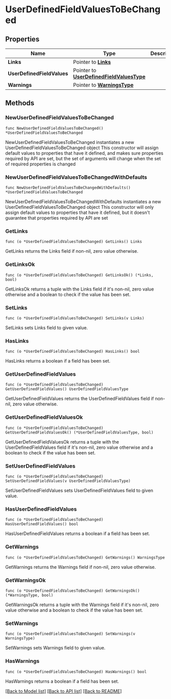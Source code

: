 # UserDefinedFieldValuesToBeChanged

## Properties

Name | Type | Description | Notes
------------ | ------------- | ------------- | -------------
**Links** | Pointer to [**Links**](Links.md) |  | [optional] 
**UserDefinedFieldValues** | Pointer to [**UserDefinedFieldValuesType**](UserDefinedFieldValuesType.md) |  | [optional] 
**Warnings** | Pointer to [**WarningsType**](WarningsType.md) |  | [optional] 

## Methods

### NewUserDefinedFieldValuesToBeChanged

`func NewUserDefinedFieldValuesToBeChanged() *UserDefinedFieldValuesToBeChanged`

NewUserDefinedFieldValuesToBeChanged instantiates a new UserDefinedFieldValuesToBeChanged object
This constructor will assign default values to properties that have it defined,
and makes sure properties required by API are set, but the set of arguments
will change when the set of required properties is changed

### NewUserDefinedFieldValuesToBeChangedWithDefaults

`func NewUserDefinedFieldValuesToBeChangedWithDefaults() *UserDefinedFieldValuesToBeChanged`

NewUserDefinedFieldValuesToBeChangedWithDefaults instantiates a new UserDefinedFieldValuesToBeChanged object
This constructor will only assign default values to properties that have it defined,
but it doesn't guarantee that properties required by API are set

### GetLinks

`func (o *UserDefinedFieldValuesToBeChanged) GetLinks() Links`

GetLinks returns the Links field if non-nil, zero value otherwise.

### GetLinksOk

`func (o *UserDefinedFieldValuesToBeChanged) GetLinksOk() (*Links, bool)`

GetLinksOk returns a tuple with the Links field if it's non-nil, zero value otherwise
and a boolean to check if the value has been set.

### SetLinks

`func (o *UserDefinedFieldValuesToBeChanged) SetLinks(v Links)`

SetLinks sets Links field to given value.

### HasLinks

`func (o *UserDefinedFieldValuesToBeChanged) HasLinks() bool`

HasLinks returns a boolean if a field has been set.

### GetUserDefinedFieldValues

`func (o *UserDefinedFieldValuesToBeChanged) GetUserDefinedFieldValues() UserDefinedFieldValuesType`

GetUserDefinedFieldValues returns the UserDefinedFieldValues field if non-nil, zero value otherwise.

### GetUserDefinedFieldValuesOk

`func (o *UserDefinedFieldValuesToBeChanged) GetUserDefinedFieldValuesOk() (*UserDefinedFieldValuesType, bool)`

GetUserDefinedFieldValuesOk returns a tuple with the UserDefinedFieldValues field if it's non-nil, zero value otherwise
and a boolean to check if the value has been set.

### SetUserDefinedFieldValues

`func (o *UserDefinedFieldValuesToBeChanged) SetUserDefinedFieldValues(v UserDefinedFieldValuesType)`

SetUserDefinedFieldValues sets UserDefinedFieldValues field to given value.

### HasUserDefinedFieldValues

`func (o *UserDefinedFieldValuesToBeChanged) HasUserDefinedFieldValues() bool`

HasUserDefinedFieldValues returns a boolean if a field has been set.

### GetWarnings

`func (o *UserDefinedFieldValuesToBeChanged) GetWarnings() WarningsType`

GetWarnings returns the Warnings field if non-nil, zero value otherwise.

### GetWarningsOk

`func (o *UserDefinedFieldValuesToBeChanged) GetWarningsOk() (*WarningsType, bool)`

GetWarningsOk returns a tuple with the Warnings field if it's non-nil, zero value otherwise
and a boolean to check if the value has been set.

### SetWarnings

`func (o *UserDefinedFieldValuesToBeChanged) SetWarnings(v WarningsType)`

SetWarnings sets Warnings field to given value.

### HasWarnings

`func (o *UserDefinedFieldValuesToBeChanged) HasWarnings() bool`

HasWarnings returns a boolean if a field has been set.


[[Back to Model list]](../README.md#documentation-for-models) [[Back to API list]](../README.md#documentation-for-api-endpoints) [[Back to README]](../README.md)


